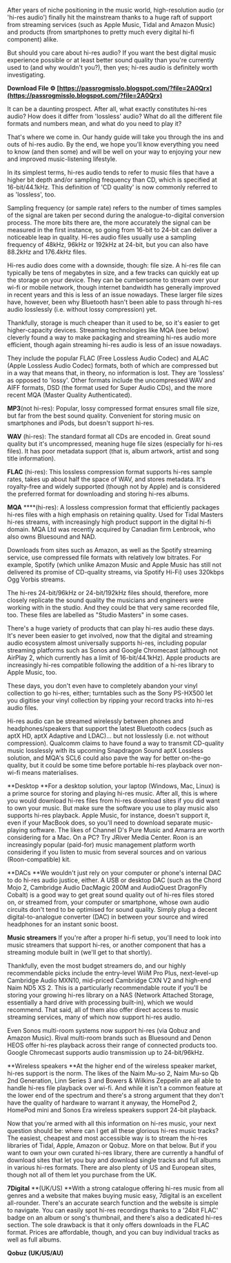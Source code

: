 After years of niche positioning in the music world, high-resolution audio (or 'hi-res audio') finally hit the mainstream thanks to a huge raft of support from streaming services (such as Apple Music, Tidal and Amazon Music) and products (from smartphones to pretty much every digital hi-fi component) alike.
 
But should you care about hi-res audio? If you want the best digital music experience possible or at least better sound quality than you're currently used to (and why wouldn't you?), then yes; hi-res audio is definitely worth investigating.
 
**Download File ⚙ [https://passrogmisslo.blogspot.com/?file=2A0Qrx](https://passrogmisslo.blogspot.com/?file=2A0Qrx)**


 
It can be a daunting prospect. After all, what exactly constitutes hi-res audio? How does it differ from 'lossless' audio? What do all the different file formats and numbers mean, and what do you need to play it?
 
That's where we come in. Our handy guide will take you through the ins and outs of hi-res audio. By the end, we hope you'll know everything you need to know (and then some) and will be well on your way to enjoying your new and improved music-listening lifestyle.
 
In its simplest terms, hi-res audio tends to refer to music files that have a higher bit depth and/or sampling frequency than CD, which is specified at 16-bit/44.1kHz. This definition of 'CD quality' is now commonly referred to as 'lossless', too.
 
Sampling frequency (or sample rate) refers to the number of times samples of the signal are taken per second during the analogue-to-digital conversion process. The more bits there are, the more accurately the signal can be measured in the first instance, so going from 16-bit to 24-bit can deliver a noticeable leap in quality. Hi-res audio files usually use a sampling frequency of 48kHz, 96kHz or 192kHz at 24-bit, but you can also have 88.2kHz and 176.4kHz files.
 
Hi-res audio does come with a downside, though: file size. A hi-res file can typically be tens of megabytes in size, and a few tracks can quickly eat up the storage on your device. They can be cumbersome to stream over your wi-fi or mobile network, though internet bandwidth has generally improved in recent years and this is less of an issue nowadays. These larger file sizes have, however, been why Bluetooth hasn't been able to pass through hi-res audio losslessly (i.e. without lossy compression) yet.
 
Thankfully, storage is much cheaper than it used to be, so it's easier to get higher-capacity devices. Streaming technologies like MQA (see below) cleverly found a way to make packaging and streaming hi-res audio more efficient, though again streaming hi-res audio is less of an issue nowadays.
 
They include the popular FLAC (Free Lossless Audio Codec) and ALAC (Apple Lossless Audio Codec) formats, both of which are compressed but in a way that means that, in theory, no information is lost. They are 'lossless' as opposed to 'lossy'. Other formats include the uncompressed WAV and AIFF formats, DSD (the format used for Super Audio CDs), and the more recent MQA (Master Quality Authenticated).

**MP3**(not hi-res): Popular, lossy compressed format ensures small file size, but far from the best sound quality. Convenient for storing music on smartphones and iPods, but doesn't support hi-res.
 
**WAV** (hi-res): The standard format all CDs are encoded in. Great sound quality but it's uncompressed, meaning huge file sizes (especially for hi-res files). It has poor metadata support (that is, album artwork, artist and song title information).
 
**FLAC** (hi-res): This lossless compression format supports hi-res sample rates, takes up about half the space of WAV, and stores metadata. It's royalty-free and widely supported (though not by Apple) and is considered the preferred format for downloading and storing hi-res albums.
 
**MQA** ****(hi-res): A lossless compression format that efficiently packages hi-res files with a high emphasis on retaining quality. Used for Tidal Masters hi-res streams, with increasingly high product support in the digital hi-fi domain. MQA Ltd was recently acquired by Canadian firm Lenbrook, who also owns Bluesound and NAD.
 
Downloads from sites such as Amazon, as well as the Spotify streaming service, use compressed file formats with relatively low bitrates. For example, Spotify (which unlike Amazon Music and Apple Music has still not delivered its promise of CD-quality streams, via Spotify Hi-Fi) uses 320kbps Ogg Vorbis streams.
 
The hi-res 24-bit/96kHz or 24-bit/192kHz files should, therefore, more closely replicate the sound quality the musicians and engineers were working with in the studio. And they could be that very same recorded file, too. These files are labelled as "Studio Masters" in some cases.
 
There's a huge variety of products that can play hi-res audio these days. It's never been easier to get involved, now that the digital and streaming audio ecosystem almost universally supports hi-res, including popular streaming platforms such as Sonos and Google Chromecast (although not AirPlay 2, which currently has a limit of 16-bit/44.1kHz). Apple products are increasingly hi-res compatible following the addition of a hi-res library to Apple Music, too.
 
These days, you don't even have to completely abandon your vinyl collection to go hi-res, either; turntables such as the Sony PS-HX500 let you digitise your vinyl collection by ripping your record tracks into hi-res audio files.
 
Hi-res audio can be streamed wirelessly between phones and headphones/speakers that support the latest Bluetooth codecs (such as aptX HD, aptX Adaptive and LDAC)... but not losslessly (i.e. not without compression). Qualcomm claims to have found a way to transmit CD-quality music losslessly with its upcoming Snapdragon Sound aptX Lossless solution, and MQA's SCL6 could also pave the way for better on-the-go quality, but it could be some time before portable hi-res playback over non-wi-fi means materialises.
 
**Desktop
**For a desktop solution, your laptop (Windows, Mac, Linux) is a prime source for storing and playing hi-res music. After all, this is where you would download hi-res files from hi-res download sites if you did want to own your music. But make sure the software you use to play music also supports hi-res playback. Apple Music, for instance, doesn't support it, even if your MacBook does, so you'll need to download separate music-playing software. The likes of Channel D's Pure Music and Amarra are worth considering for a Mac. On a PC? Try JRiver Media Center. Roon is an increasingly popular (paid-for) music management platform worth considering if you listen to music from several sources and on various (Roon-compatible) kit.
 
**DACs
**We wouldn't just rely on your computer or phone's internal DAC to do hi-res audio justice, either. A USB or desktop DAC (such as the Chord Mojo 2, Cambridge Audio DacMagic 200M and AudioQuest DragonFly Cobalt) is a good way to get great sound quality out of hi-res files stored on, or streamed from, your computer or smartphone, whose own audio circuits don't tend to be optimised for sound quality. Simply plug a decent digital-to-analogue converter (DAC) in between your source and wired headphones for an instant sonic boost.
 
**Music streamers**
If you're after a proper hi-fi setup, you'll need to look into music streamers that support hi-res, or another component that has a streaming module built in (we'll get to that shortly).
 
Thankfully, even the most budget streamers do, and our highly recommendable picks include the entry-level WiiM Pro Plus, next-level-up Cambridge Audio MXN10, mid-priced Cambridge CXN V2 and high-end Naim ND5 XS 2. This is a particularly recommendable route if you'll be storing your growing hi-res library on a NAS (Network Attached Storage, essentially a hard drive with processing built-in), which we would recommend. That said, all of them also offer direct access to music streaming services, many of which now support hi-res audio.
 
Even Sonos multi-room systems now support hi-res (via Qobuz and Amazon Music). Rival multi-room brands such as Bluesound and Denon HEOS offer hi-res playback across their range of connected products too. Google Chromecast supports audio transmission up to 24-bit/96kHz.
 
**Wireless speakers
**At the higher end of the wireless speaker market, hi-res support is the norm. The likes of the Naim Mu-so 2, Naim Mu-so Qb 2nd Generation, Linn Series 3 and Bowers & Wilkins Zeppelin are all able to handle hi-res file playback over wi-fi. And while it isn't a common feature at the lower end of the spectrum and there's a strong argument that they don't have the quality of hardware to warrant it anyway, the HomePod 2, HomePod mini and Sonos Era wireless speakers support 24-bit playback.
 
Now that you're armed with all this information on hi-res music, your next question should be: where can I get all these glorious hi-res music tracks? The easiest, cheapest and most accessible way is to stream the hi-res libraries of Tidal, Apple, Amazon or Qobuz. More on that below. But if you want to own your own curated hi-res library, there are currently a handful of download sites that let you buy and download single tracks and full albums in various hi-res formats. There are also plenty of US and European sites, though not all of them let you purchase from the UK.
 
**7Digital** **(UK/US)
**With a strong catalogue offering hi-res music from all genres and a website that makes buying music easy, 7digital is an excellent all-rounder. There's an accurate search function and the website is simple to navigate. You can easily spot hi-res recordings thanks to a '24bit FLAC' badge on an album or song's thumbnail, and there's also a dedicated hi-res section. The sole drawback is that it only offers downloads in the FLAC format. Prices are affordable, though, and you can buy individual tracks as well as full albums.
 
**Qobuz** **(UK/US/AU)**